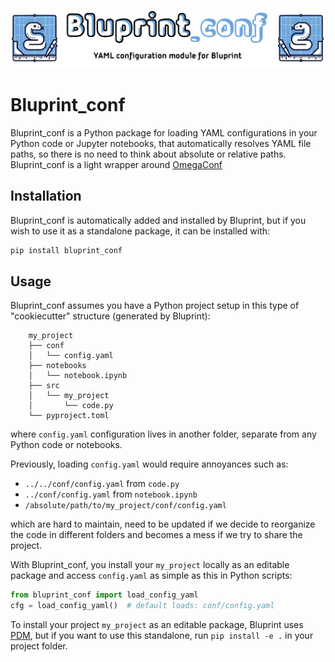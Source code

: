 ![bluprint_conf logo](docs/source/images/bluprintconf_logo.png)

# Bluprint_conf

Bluprint_conf is a Python package for loading YAML configurations in your Python
code or Jupyter notebooks, that automatically resolves YAML file paths, so
there is no need to think about absolute or relative paths. Bluprint_conf is a 
light wrapper around [OmegaConf](https://omegaconf.readthedocs.io/en/)

## Installation

Bluprint_conf is automatically added and installed by Bluprint, but if you wish
to use it as a standalone package, it can be installed with:

```sh
pip install bluprint_conf
```

## Usage

Bluprint_conf assumes you have a Python project setup in this type of
"cookiecutter" structure (generated by Bluprint):

```
	my_project
	├── conf
	│   └── config.yaml
	├── notebooks
	│   └── notebook.ipynb
	├── src
	│   └── my_project
	│   	└── code.py
	└── pyproject.toml
```

where `config.yaml` configuration lives in another folder, separate from any
Python code or notebooks. 

Previously, loading `config.yaml` would require annoyances such as:

- `../../conf/config.yaml` from `code.py`
- `../conf/config.yaml` from `notebook.ipynb`
- `/absolute/path/to/my_project/conf/config.yaml`

which are hard to maintain, need to be updated if we decide to reorganize the 
code in different folders and becomes a mess if we try to share the project.

With Bluprint_conf, you install your `my_project` locally as an editable
package and access `config.yaml` as simple as this in Python scripts:

```py
from bluprint_conf import load_config_yaml
cfg = load_config_yaml()  # default loads: conf/config.yaml
```

To install your project `my_project` as an editable package, Bluprint uses
[PDM](https://pdm-project.org/latest/), but if you want to use this standalone,
run `pip install -e .` in your project folder.
